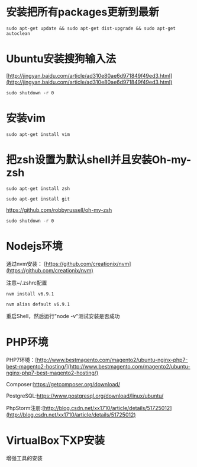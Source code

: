 # 安装把所有packages更新到最新
```
sudo apt-get update && sudo apt-get dist-upgrade && sudo apt-get autoclean
```
# Ubuntu安装搜狗输入法

[http://jingyan.baidu.com/article/ad310e80ae6d971849f49ed3.html](http://jingyan.baidu.com/article/ad310e80ae6d971849f49ed3.html)

```
sudo shutdown -r 0
```
# 安装vim
```
sudo apt-get install vim
```
# 把zsh设置为默认shell并且安装Oh-my-zsh
```
sudo apt-get install zsh

sudo apt-get install git
```
https://github.com/robbyrussell/oh-my-zsh
```
sudo shutdown -r 0
```
# Nodejs环境

通过nvm安装： [https://github.com/creationix/nvm](https://github.com/creationix/nvm)

注意~/.zshrc配置
```
nvm install v6.9.1

nvm alias default v6.9.1
```
重启Shell，然后运行"node -v"测试安装是否成功

# PHP环境

PHP7环境：[http://www.bestmagento.com/magento2/ubuntu-nginx-php7-best-magento2-hosting/](http://www.bestmagento.com/magento2/ubuntu-nginx-php7-best-magento2-hosting/)

Composer:https://getcomposer.org/download/

PostgreSQL:https://www.postgresql.org/download/linux/ubuntu/

PhpStorm注册:[http://blog.csdn.net/xx1710/article/details/51725012](http://blog.csdn.net/xx1710/article/details/51725012)

# VirtualBox下XP安装

增强工具的安装